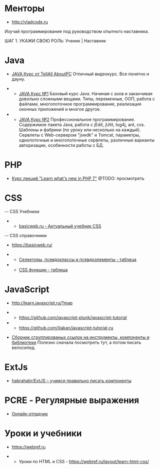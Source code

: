 # Менторы

* http://vladcode.ru

Изучай программирование под руководством опытного наставника.

ШАГ 1. УКАЖИ СВОЮ РОЛЬ: Ученик | Наставник

# Java

+ [JAVA Курс от TellAll AboutPC](https://www.youtube.com/channel/UCRbxHBwKhlRnIkM50zkX0Ww)
Отличный видеокурс. Все понятно и дауну.

+ + [JAVA Курс №1](https://www.youtube.com/watch?v=CZy8V0XfSHI&list=PLnV3K-pmuXwg9S6YhNnWvOG3PXkSaVPsN)
Базовый курс Java. Начиная с азов и заканчивая довольно сложными вещами.
Типы, переменные, ООП, работа с файлами, многопоточное программирование, реализация оконных приложений и многое другое.

+ + [JAVA Курс №2](https://www.youtube.com/watch?v=sDA1IlL7VI8&list=PLnV3K-pmuXwi1vQ3zFU47a4phu-FKQTcQ)
Профессиональное программирование.
Содержимое пакета Java, работа с jEdit, jUtit, log4j, ant, cvs.
Шаблоны и фабрики (по уроку или несколько на каждый).
Сервлеты с Web-сервером "jswdk"  и Tomcat, параметры, однопоточные и многопоточные сервлеты, различные варианты авторизации, особенности работы с БД.


# PHP

* [Курс лекций "Learn what's new in PHP 7"](https://www.udemy.com/php7-new-features/learn/v4/overview) @TODO: просмотреть

# CSS

-- CSS Учебники

* * [basicweb.ru - Актуальный учебник CSS](https://basicweb.ru/css/css_book.php)

-- CSS справочники

* https://basicweb.ru/

* * [Селекторы, псевдоклассы и псевдоэлементы - таблица](https://basicweb.ru/css/css_selectors.php)

* * [CSS функции - таблица](https://basicweb.ru/css/css_functions.php)

# JavaScript

* http://learn.javascript.ru/?map

* * https://github.com/javascript-plunk/javascript-tutorial

* * https://github.com/iliakan/javascript-tutorial-ru

* [Сборник сгруппированых ссылок на инструменты, компоненты и библиотеки](https://github.com/sorrycc/awesome-javascript) Полезно сначала посмотреть тут, а потом писать велосипед.

# ExtJs

* [habrahabr/ExtJS – учимся правильно писать компоненты](https://habrahabr.ru/post/88261/)

# PCRE - Регулярные выражения

* [Онлайн отладчик](https://regex101.com)


# Уроки и учебники

* https://webref.ru

* * Уроки по HTML и CSS - https://webref.ru/layout/learn-html-css/
